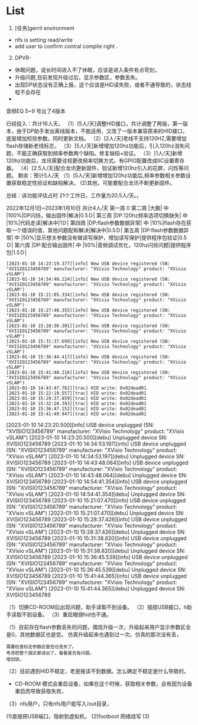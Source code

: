 # List
1. [任务]gerrit environment 
- nfs is setting read/write
- add user to confirm contral complie right .
2. DPVR-
- 休眠问题，说长时间进入不了休眠，应该是进入条件有点苛刻，
- 升级问题,目前发现升级过后，显示参数区，参数丢失。
- 出现DP状态没有正确上报，这个应该是HID读失败，或者不通导致的，状态线程不会存在
- 

音频EQ 5~9 号出了4版本

已经投入：共计16人天。
（1）[5人/天]调整HID接口，共计调整了两版，第一版本，由于DP助手发出离线版本，不能适用，又改了一版本兼容原来的HID接口，底层增加校验参数。同时更新文档。
（2）[2人/天]老线不支持120HZ,需要增加flash存储新老线标志，
（3）[5人/天]新增增加120hz功能后，引入120hz消失问题，不能正确获取到频率参数两个缺陷。修复缺陷+验证。
（3）[1人/天]新增120hz功能后，龙讯需要诠视更改频率切换方式。有GPIO配置改成IIC设置寄存器。
（4）[2.5人/天]配合龙讯更新固件，验证新增120hz引入的花屏，闪烁等问题。
剩余：预计5人/天
（1）[5人/天]新增增加120hz功能后,频率参数相关参数设置获取稳定性验证和缺陷解决。
 (2)其他，可能要配合龙讯不断更新固件。

 总结：该功能评估占时 21个工作日，工作量为20.5人/天。。

2022年12月1日~2023年1月10日 共计4人/天
第一周 0 
第二周 |大鹏| 中 |100%|DP闪烁，输出固件|解决|0.5Ｄ|
第三周 |DP:120hz频率选项切换缺失| 中 |10%|代码走读|解决中|1Ｄ|
第四周 |DP:flash参数数据异常| 中 |10%|flash存在获取一个错误的值，其他问题配和解决|解决中|0.5Ｄ|
第五周 |DP:flash参数数据异常| 中 |50%|显示想关参数没有做读写保护，增加读写保护|提供程序包验证|0.5Ｄ|
第六周 |DP:配合输出固件| 中 |50%|音频调试优化，120hz闪烁问题|提供程序包|1.5Ｄ|

    [2023-01-10 14:23:19.377][info] New USB device registered (SN: "XVISIO123456789" manufacturer: "XVisio Technology" product: "XVisio vSLAM")
    [2023-01-10 14:54:40.224][info] New USB device registered (SN: "XVISIO123456789" manufacturer: "XVisio Technology" product: "XVisio vSLAM")
    [2023-01-10 15:21:05.334][info] New USB device registered (SN: "XVISIO123456789" manufacturer: "XVisio Technology" product: "XVisio vSLAM")
    [2023-01-10 15:27:48.355][info] New USB device registered (SN: "XVISIO123456789" manufacturer: "XVisio Technology" product: "XVisio vSLAM")
    [2023-01-10 15:28:36.301][info] New USB device registered (SN: "XVISIO123456789" manufacturer: "XVisio Technology" product: "XVisio vSLAM")
    [2023-01-10 15:31:37.699][info] New USB device registered (SN: "XVISIO123456789" manufacturer: "XVisio Technology" product: "XVisio vSLAM")
    [2023-01-10 15:36:44.417][info] New USB device registered (SN: "XVISIO123456789" manufacturer: "XVisio Technology" product: "XVisio vSLAM")
    [2023-01-10 15:41:40.216][info] New USB device registered (SN: "XVISIO123456789" manufacturer: "XVisio Technology" product: "XVisio vSLAM")
    [2023-01-10 14:43:47.762][trac] HID write: 0x02dead01
    [2023-01-10 15:22:19.557][trac] HID write: 0x02dead01
    [2023-01-10 15:29:37.859][trac] HID write: 0x02dead01
    [2023-01-10 15:32:28.393][trac] HID write: 0x02dead01
    [2023-01-10 15:36:47.152][trac] HID write: 0x02dead01
    [2023-01-10 15:41:49.947][trac] HID write: 0x02dead01

[2023-01-10 14:23:20.500][info] USB device unplugged (SN: "XVISIO123456789" manufacturer: "XVisio Technology" product: "XVisio vSLAM")
[2023-01-10 14:23:20.500][debu] Unplugged device SN: XVISIO123456789
[2023-01-10 14:34:53.197][info] USB device unplugged (SN: "XVISIO123456789" manufacturer: "XVisio Technology" product: "XVisio vSLAM")
[2023-01-10 14:34:53.197][debu] Unplugged device SN: XVISIO123456789
[2023-01-10 14:43:48.064][info] USB device unplugged (SN: "XVISIO123456789" manufacturer: "XVisio Technology" product: "XVisio vSLAM")
[2023-01-10 14:43:48.064][debu] Unplugged device SN: XVISIO123456789
[2023-01-10 14:54:41.354][info] USB device unplugged (SN: "XVISIO123456789" manufacturer: "XVisio Technology" product: "XVisio vSLAM")
[2023-01-10 14:54:41.354][debu] Unplugged device SN: XVISIO123456789
[2023-01-10 15:21:07.470][info] USB device unplugged (SN: "XVISIO123456789" manufacturer: "XVisio Technology" product: "XVisio vSLAM")
[2023-01-10 15:21:07.470][debu] Unplugged device SN: XVISIO123456789
[2023-01-10 15:28:37.426][info] USB device unplugged (SN: "XVISIO123456789" manufacturer: "XVisio Technology" product: "XVisio vSLAM")
[2023-01-10 15:28:37.426][debu] Unplugged device SN: XVISIO123456789
[2023-01-10 15:31:38.820][info] USB device unplugged (SN: "XVISIO123456789" manufacturer: "XVisio Technology" product: "XVisio vSLAM")
[2023-01-10 15:31:38.820][debu] Unplugged device SN: XVISIO123456789
[2023-01-10 15:36:45.539][info] USB device unplugged (SN: "XVISIO123456789" manufacturer: "XVisio Technology" product: "XVisio vSLAM")
[2023-01-10 15:36:45.539][debu] Unplugged device SN: XVISIO123456789
[2023-01-10 15:41:44.365][info] USB device unplugged (SN: "XVISIO123456789" manufacturer: "XVisio Technology" product: "XVisio vSLAM")
[2023-01-10 15:41:44.365][debu] Unplugged device SN: XVISIO123456789



（1）切换CD-ROOM后出现问题，助手读取不到设备。
（2）插拔USB接口，h助手读取不到设备。
（3）重启眼镜hid也不通。


（1）目前存在flash参数丢失的问题，偶现升级一次，升级起来用户显示参数区全是0，其他数据区也是空。
    仿真升级起来也遇到过一次。仿真的那次没有丢，

    需要检查标定参数区是否也丢失了。
    考虑把整个扇区都读出了。看看是否有问题。
    增加锁。

（2）目前遇到HID不稳定，老是报读不到数据。怎么确定不稳定是什么导致的。
-  CD-ROOM 模式会重启设备，如果在这个时候，获取相关参数，会有因为设备重启而导致获取失败，


（3）nfs用户，只有nfs用户能写入/out目录，


(1)直接把USB端口，隐射到虚拟机，
(2)footboot 网络烧写
(3)
